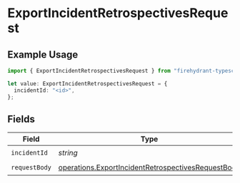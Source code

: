 # ExportIncidentRetrospectivesRequest

## Example Usage

```typescript
import { ExportIncidentRetrospectivesRequest } from "firehydrant-typescript-sdk/models/operations";

let value: ExportIncidentRetrospectivesRequest = {
  incidentId: "<id>",
};
```

## Fields

| Field                                                                                                                    | Type                                                                                                                     | Required                                                                                                                 | Description                                                                                                              |
| ------------------------------------------------------------------------------------------------------------------------ | ------------------------------------------------------------------------------------------------------------------------ | ------------------------------------------------------------------------------------------------------------------------ | ------------------------------------------------------------------------------------------------------------------------ |
| `incidentId`                                                                                                             | *string*                                                                                                                 | :heavy_check_mark:                                                                                                       | N/A                                                                                                                      |
| `requestBody`                                                                                                            | [operations.ExportIncidentRetrospectivesRequestBody](../../models/operations/exportincidentretrospectivesrequestbody.md) | :heavy_check_mark:                                                                                                       | N/A                                                                                                                      |